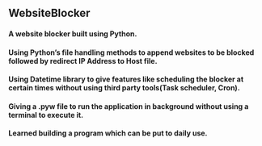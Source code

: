 ## WebsiteBlocker
#### A website blocker built using Python. 
#### Using Python’s file handling methods to append websites to be blocked followed by redirect IP Address to Host file. 
#### Using Datetime library to give features like scheduling the blocker at certain times without using third party tools(Task scheduler, Cron). 
#### Giving a .pyw file to run the application in background without using a terminal to execute it. 
#### Learned building a program which can be put to daily use.
